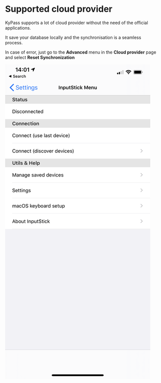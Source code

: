 # Supported cloud provider

KyPass supports a lot of cloud provider without the need of the official applications.

It save your database locally and  the synchronisation is a seamless process.

In case of error, just go to the **Advanced** menu in the **Cloud provider** page and select **Reset Synchronization**

![Cloud provider page](../../.gitbook/assets/image%20%287%29.png)



